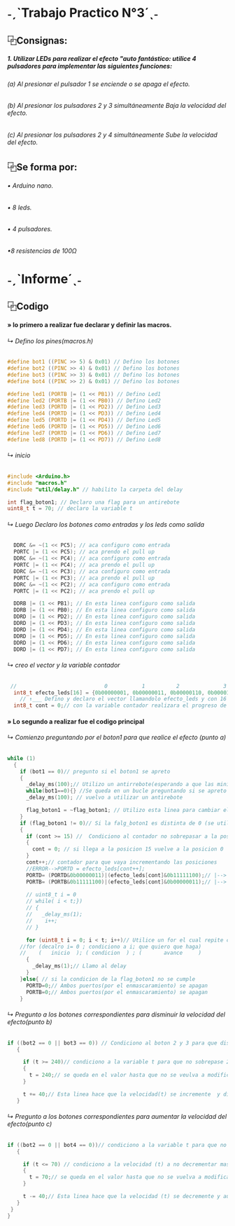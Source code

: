 # ˗ˏˋTrabajo Practico N°3´ˎ˗
## ⿻Consignas:
##### 1. Utilizar LEDs para realizar el efecto "auto fantástico: utilice 4 pulsadores para implementar las siguientes funciones:

###### (a) Al presionar el pulsador 1 se enciende o se apaga el efecto.

###### (b) Al presionar los pulsadores 2 y 3 simultáneamente Baja la velocidad del efecto.
###### (c) Al presionar los pulsadores 2 y 4 simultáneamente Sube la velocidad del efecto.

## ⿻Se forma por:
###### • Arduino nano.

###### • 8 leds.

###### • 4 pulsadores.

###### •8 resistencias de 100Ω

# ˗ˏˋInforme´ˎ˗
 
 ##  ⿻Codigo 
#### » lo primero a realizar fue declarar y definir las macros.
###### ↳ Defino los pines(macros.h)
```c
#define bot1 ((PINC >> 5) & 0x01) // Defino los botones
#define bot2 ((PINC >> 4) & 0x01) // Defino los botones
#define bot3 ((PINC >> 3) & 0x01) // Defino los botones
#define bot4 ((PINC >> 2) & 0x01) // Defino los botones

#define led1 (PORTB |= (1 << PB1)) // Defino Led1
#define led2 (PORTB |= (1 << PB0)) // Defino Led2
#define led3 (PORTD |= (1 << PD2)) // Defino Led3
#define led4 (PORTD |= (1 << PD3)) // Defino Led4
#define led5 (PORTD |= (1 << PD4)) // Defino Led5
#define led6 (PORTD |= (1 << PD5)) // Defino Led6
#define led7 (PORTD |= (1 << PD6)) // Defino Led7
#define led8 (PORTD |= (1 << PD7)) // Defino Led8
```
###### ↳ inicio
```c
#include <Arduino.h>
#include "macros.h"
#include "util/delay.h" // habilito la carpeta del delay

int flag_boton1; // Declaro una flag para un antirebote 
uint8_t t = 70; // declaro la variable t
```
###### ↳ Luego Declaro los botones como entradas y los leds como salida
```c
  DDRC &= ~(1 << PC5); // aca configuro como entrada
  PORTC |= (1 << PC5); // aca prendo el pull up
  DDRC &= ~(1 << PC4); // aca configuro como entrada
  PORTC |= (1 << PC4); // aca prendo el pull up
  DDRC &= ~(1 << PC3); // aca configuro como entrada
  PORTC |= (1 << PC3); // aca prendo el pull up
  DDRC &= ~(1 << PC2); // aca configuro como entrada
  PORTC |= (1 << PC2); // aca prendo el pull up

  DDRB |= (1 << PB1); // En esta linea configuro como salida
  DDRB |= (1 << PB0); // En esta linea configuro como salida
  DDRD |= (1 << PD2); // En esta linea configuro como salida
  DDRD |= (1 << PD3); // En esta linea configuro como salida
  DDRD |= (1 << PD4); // En esta linea configuro como salida
  DDRD |= (1 << PD5); // En esta linea configuro como salida
  DDRD |= (1 << PD6); // En esta linea configuro como salida
  DDRD |= (1 << PD7); // En esta linea configuro como salida
```
###### ↳ creo el vector y la variable contador
```c
 //                            0           1          2              3            4         5             6           7        8         9           10            11          12          13           14           15               
  int8_t efecto_leds[16] = {0b00000001, 0b00000011, 0b00000110, 0b00001100, 0b00011000, 0b00110000, 0b01100000, 0b11000000, 0b10000000,0b11000000, 0b01100000, 0b00110000, 0b00011000, 0b00001100, 0b00000110, 0b00000001};
    // ↑___ Defino y declaro el vector llamandolo efecto_leds y con 16 posiciones(empezando a contar desde el 0) cada posicion esta escrita con numeros binarios.
  int8_t cont = 0;// con la variable contador realizara el progreso de los leds
```
#### » Lo segundo a realizar fue el codigo principal
###### ↳ Comienzo preguntando por el boton1 para que realice el efecto (punto a)
```c
while (1)
  {
    if (bot1 == 0)// pregunto si el boton1 se apreto
    {
      _delay_ms(100);// Utilizo un antirrebote(esperando a que las minimas vibraciones que ocacionan las chapitas del boton se detengan y ahi realmente evaluar el estado del boton)
      while(bot1==0){} //Se queda en un bucle preguntando si se apreto el boton1 +++
      _delay_ms(100); // vuelvo a utilizar un antirebote

      flag_boton1 = ~flag_boton1; // Utilizo esta linea para cambiar el estado de la flag_boton1
    }
    if (flag_boton1 != 0)// Si la falg_boton1 es distinta de 0 (se utiliza distinta de... ya que lo amerita la ~ que se utilizo para cambiar el estado del flag_boton1)
    {
      if (cont >= 15) //  Condiciono al contador no sobrepasar a la posicion 15
      {
        cont = 0; // si llega a la posicion 15 vuelve a la posicion 0
      }
      cont++;// contador para que vaya incrementando las posiciones 
      //ERROR-->PORTD = efecto_leds[cont++];
      PORTD= (PORTD&0b00000011)|(efecto_leds[cont]&0b11111100);// |--> ENMASCARAMIENTO: El enmascaramiento sirve para utilizar distintos pines de distintos puertos(PORTD)
      PORTB= (PORTB&0b11111100)|(efecto_leds[cont]&0b00000011);// |--> ENMASCARAMIENTO: El enmascaramiento sirve para utilizar distintos pines de distintos puertos(PORTB)
     
      // uint8_t i = 0
      // while( i < t;})
      // {
      //   _delay_ms(1);
      //    i++;
      // }

      for (uint8_t i = 0; i < t; i++)// Utilice un for el cual repite como un bucle hasta la condicion
    //for (decalro i= 0 ; condiciono a i; que quiero que haga)
    //    (   inicio  ); ( condicion  ) ; (       avance     )
      {
        _delay_ms(1);// Llamo al delay 
      }
    }else{ // si la condicion de la flag_boton1 no se cumple 
      PORTD=0;// Ambos puertos(por el enmascaramiento) se apagan 
      PORTB=0;// Ambos puertos(por el enmascaramiento) se apagan 
    }
```
###### ↳ Pregunto a los botones correspondientes para disminuir la velocidad del efecto(punto b)
 ```c
 if ((bot2 == 0 || bot3 == 0)) // Condiciono al boton 2 y 3 para que disminuya la velocidad (t) del efecto(vector)
    {

      if (t >= 240)// condiciono a la variable t para que no sobrepase 240 la cual elegi como limite (limite del uint8_t = 255)
      {
        t = 240;// se queda en el valor hasta que no se veulva a modificar 
      }

      t += 40;// Esta linea hace que la velocidad(t) se incremente  y disminuya la velocidad 
    }
```
###### ↳ Pregunto a los botones correspondientes para aumentar la velocidad del efecto(punto c)
 ```c
 if ((bot2 == 0 || bot4 == 0))// condiciono a la variable t para que no sobrepase 70 la cual elegi como limite
    {

      if (t <= 70) // condiciono a la velocidad (t) a no decrementar mas de 70
      {
        t = 70;// se queda en el valor hasta que no se vuelva a modificar
      }

      t -= 40;// Esta linea hace que la velocidad (t) se decremente y aumente la velocidad
    }
  }
}
```
